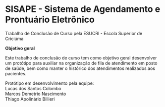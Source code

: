 # SISAPE - Sistema de Agendamento e Prontuário Eletrônico

Trabalho de Conclusão de Curso pela ESUCRI - Escola Superior de Criciúma

<strong>Objetivo geral</strong>

Este trabalho de conclusão de curso tem como objetivo geral desenvolver um protótipo para auxiliar na organização de fila de atendimento em posto de saúde, bem como manter o histórico dos atendimentos realizados aos pacientes.

Protótipo em desenvolvimento pela equipe:</br>
Lucas dos Santos Colombo</br>
Marcos Demetrio Nascimento</br>
Thiago Apolinário Billieri
